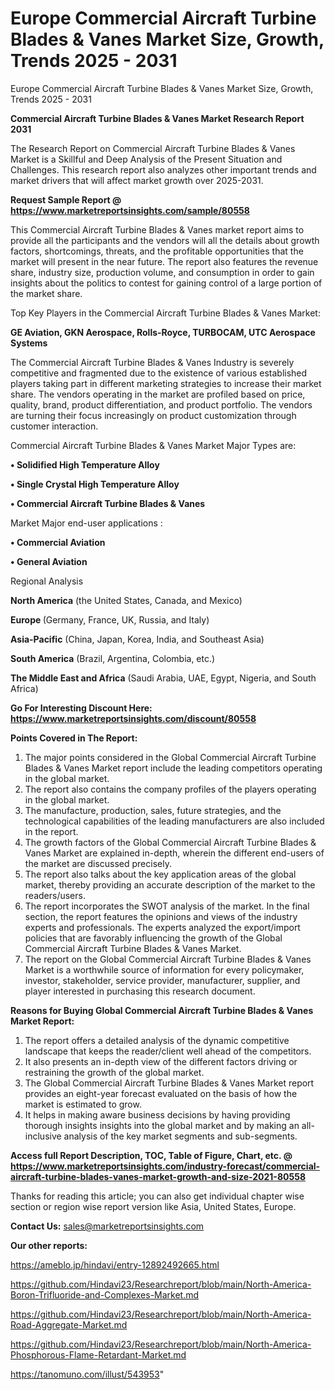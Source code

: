 # Europe Commercial Aircraft Turbine Blades & Vanes Market Size, Growth, Trends 2025 - 2031
Europe Commercial Aircraft Turbine Blades & Vanes Market Size, Growth, Trends 2025 - 2031

<strong>Commercial Aircraft Turbine Blades & Vanes Market Research Report 2031</strong>

The Research Report on Commercial Aircraft Turbine Blades & Vanes Market is a Skillful and Deep Analysis of the Present Situation and Challenges. This research report also analyzes other important trends and market drivers that will affect market growth over 2025-2031.

<strong>Request Sample Report @ <a href=https://www.marketreportsinsights.com/sample/80558>https://www.marketreportsinsights.com/sample/80558</a></strong>

This Commercial Aircraft Turbine Blades & Vanes market report aims to provide all the participants and the vendors will all the details about growth factors, shortcomings, threats, and the profitable opportunities that the market will present in the near future. The report also features the revenue share, industry size, production volume, and consumption in order to gain insights about the politics to contest for gaining control of a large portion of the market share.

Top Key Players in the Commercial Aircraft Turbine Blades & Vanes Market:

<strong>GE Aviation, GKN Aerospace, Rolls-Royce, TURBOCAM, UTC Aerospace Systems</strong>

The Commercial Aircraft Turbine Blades & Vanes Industry is severely competitive and fragmented due to the existence of various established players taking part in different marketing strategies to increase their market share. The vendors operating in the market are profiled based on price, quality, brand, product differentiation, and product portfolio. The vendors are turning their focus increasingly on product customization through customer interaction.

Commercial Aircraft Turbine Blades & Vanes Market Major Types are:

<strong>• Solidified High Temperature Alloy

• Single Crystal High Temperature Alloy

• Commercial Aircraft Turbine Blades & Vanes</strong>

Market Major end-user applications :

<strong>• Commercial Aviation

• General Aviation</strong>

Regional Analysis

</u><strong><b>North America</b></strong> (the United States, Canada, and Mexico)

<strong><b>Europe </b></strong>(Germany, France, UK, Russia, and Italy)

<strong><b>Asia-Pacific</b></strong> (China, Japan, Korea, India, and Southeast Asia)

<strong><b>South America</b></strong> (Brazil, Argentina, Colombia, etc.)

<strong><b>The Middle East and Africa</b></strong> (Saudi Arabia, UAE, Egypt, Nigeria, and South Africa)

<strong>Go For Interesting Discount Here: <a href=https://www.marketreportsinsights.com/discount/80558>https://www.marketreportsinsights.com/discount/80558</a></strong>

<strong>Points Covered in The Report:</strong>
<ol>
  <li>The major points considered in the Global Commercial Aircraft Turbine Blades & Vanes Market report include the leading competitors operating in the global market.</li>
  <li>The report also contains the company profiles of the players operating in the global market.</li>
  <li>The manufacture, production, sales, future strategies, and the technological capabilities of the leading manufacturers are also included in the report.</li>
  <li>The growth factors of the Global Commercial Aircraft Turbine Blades & Vanes Market are explained in-depth, wherein the different end-users of the market are discussed precisely.</li>
  <li>The report also talks about the key application areas of the global market, thereby providing an accurate description of the market to the readers/users.</li>
  <li>The report incorporates the SWOT analysis of the market. In the final section, the report features the opinions and views of the industry experts and professionals. The experts analyzed the export/import policies that are favorably influencing the growth of the Global Commercial Aircraft Turbine Blades & Vanes Market.</li>
  <li>The report on the Global Commercial Aircraft Turbine Blades & Vanes Market is a worthwhile source of information for every policymaker, investor, stakeholder, service provider, manufacturer, supplier, and player interested in purchasing this research document.</li>
</ol>
<strong>Reasons for Buying Global Commercial Aircraft Turbine Blades & Vanes Market Report:</strong>

<ol>
  <li>The report offers a detailed analysis of the dynamic competitive landscape that keeps the reader/client well ahead of the competitors.</li>
  <li>It also presents an in-depth view of the different factors driving or restraining the growth of the global market.</li>
  <li>The Global Commercial Aircraft Turbine Blades & Vanes Market report provides an eight-year forecast evaluated on the basis of how the market is estimated to grow.</li>
  <li>It helps in making aware business decisions by having providing thorough insights insights into the global market and by making an all-inclusive analysis of the key market segments and sub-segments.</li>
</ol>
<strong>Access full Report Description, TOC, Table of Figure, Chart, etc. @ <a href=https://www.marketreportsinsights.com/industry-forecast/commercial-aircraft-turbine-blades-vanes-market-growth-and-size-2021-80558>https://www.marketreportsinsights.com/industry-forecast/commercial-aircraft-turbine-blades-vanes-market-growth-and-size-2021-80558</a></strong>


Thanks for reading this article; you can also get individual chapter wise section or region wise report version like Asia, United States, Europe.

<strong>Contact Us:</strong>
sales@marketreportsinsights.com

<strong>Our other reports:</strong>

<a href=https://ameblo.jp/hindavi/entry-12892492665.html>https://ameblo.jp/hindavi/entry-12892492665.html</a>

<a href=https://github.com/Hindavi23/Researchreport/blob/main/North-America-Boron-Trifluoride-and-Complexes-Market.md>https://github.com/Hindavi23/Researchreport/blob/main/North-America-Boron-Trifluoride-and-Complexes-Market.md</a>

<a href=https://github.com/Hindavi23/Researchreport/blob/main/North-America-Road-Aggregate-Market.md>https://github.com/Hindavi23/Researchreport/blob/main/North-America-Road-Aggregate-Market.md</a>

<a href=https://github.com/Hindavi23/Researchreport/blob/main/North-America-Phosphorous-Flame-Retardant-Market.md>https://github.com/Hindavi23/Researchreport/blob/main/North-America-Phosphorous-Flame-Retardant-Market.md</a>

<a href=https://tanomuno.com/illust/543953>https://tanomuno.com/illust/543953</a>"
